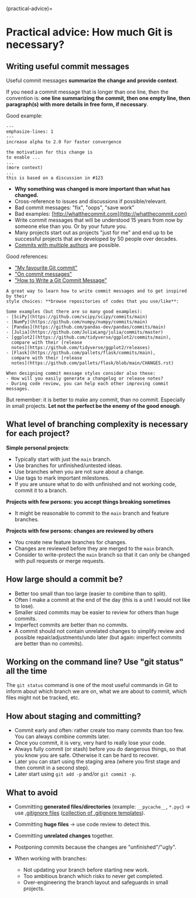 (practical-advice)=

# Practical advice: How much Git is necessary?


## Writing useful commit messages

Useful commit messages **summarize the change and provide context**.

If you need a commit message that is longer than one line,
then the convention is: **one line summarizing the commit, then one empty line,
then paragraph(s) with more details in free form, if necessary**.

Good example:
```{code-block} text
---
emphasize-lines: 1
---
increase alpha to 2.0 for faster convergence

the motivation for this change is
to enable ...
...
(more context)
...
this is based on a discussion in #123
```

- **Why something was changed is more important than what has changed.**
- Cross-reference to issues and discussions if possible/relevant.
- Bad commit messages: "fix", "oops", "save work"
- Bad examples: [http://whatthecommit.com](http://whatthecommit.com)
- Write commit messages that will be understood
  15 years from now by someone else than you. Or by your future you.
- Many projects start out as projects "just for me" and end up to be successful projects
  that are developed by 50 people over decades.
- [Commits with multiple authors](https://help.github.com/articles/creating-a-commit-with-multiple-authors/) are possible.

Good references:

- ["My favourite Git commit"](https://fatbusinessman.com/2019/my-favourite-git-commit)
- ["On commit messages"](https://who-t.blogspot.com/2009/12/on-commit-messages.html)
- ["How to Write a Git Commit Message"](https://chris.beams.io/posts/git-commit/)

```{note}
A great way to learn how to write commit messages and to get inspired by their
style choices: **browse repositories of codes that you use/like**:

Some examples (but there are so many good examples):
- [SciPy](https://github.com/scipy/scipy/commits/main)
- [NumPy](https://github.com/numpy/numpy/commits/main)
- [Pandas](https://github.com/pandas-dev/pandas/commits/main)
- [Julia](https://github.com/JuliaLang/julia/commits/master)
- [ggplot2](https://github.com/tidyverse/ggplot2/commits/main),
  compare with their [release
  notes](https://github.com/tidyverse/ggplot2/releases)
- [Flask](https://github.com/pallets/flask/commits/main),
  compare with their [release
  notes](https://github.com/pallets/flask/blob/main/CHANGES.rst)

When designing commit message styles consider also these:
- How will you easily generate a changelog or release notes?
- During code review, you can help each other improving commit messages.
```

But remember: it is better to make any commit, than no commit. Especially in small projects.
**Let not the perfect be the enemy of the good enough**.


## What level of branching complexity is necessary for each project?

**Simple personal projects**:
- Typically start with just the `main` branch.
- Use branches for unfinished/untested ideas.
- Use branches when you are not sure about a change.
- Use tags to mark important milestones.
- If you are unsure what to do with unfinished and not working code, commit it
  to a branch.

**Projects with few persons: you accept things breaking sometimes**
- It might be reasonable to commit to the `main` branch and feature branches.

**Projects with few persons: changes are reviewed by others**
- You create new feature branches for changes.
- Changes are reviewed before they are merged to the `main` branch.
- Consider to write-protect the `main` branch so that it can only be changed
  with pull requests or merge requests.


## How large should a commit be?

- Better too small than too large (easier to combine than to split).
- Often I make a commit at the end of the day (this is a unit I would not like to lose).
- Smaller sized commits may be easier to review for others than huge commits.
- Imperfect commits are better than no commits.
- A commit should not contain unrelated changes to simplify review and possible
  repair/adjustments/undo later (but again: imperfect commits are better than no commits).


## Working on the command line? Use "git status" all the time

The `git status` command is one of the most useful commands in Git
to inform about which branch we are on, what we are about to commit,
which files might not be tracked, etc.


## How about staging and committing?

- Commit early and often: rather create too many commits than too few.
  You can always combine commits later.
- Once you commit, it is very, very hard to really lose your code.
- Always fully commit (or stash) before you do dangerous things, so that you know you are safe.
  Otherwise it can be hard to recover.
- Later you can start using the staging area (where you first stage and then commit in a second step).
- Later start using `git add -p` and/or `git commit -p`.


## What to avoid

- Committing **generated files/directories** (example: `__pycache__`, `*.pyc`) ->
  use [.gitignore
  files](https://docs.github.com/en/get-started/getting-started-with-git/ignoring-files)
  ([collection of .gitignore templates](https://github.com/github/gitignore)).

- Committing **huge files** -> use code review to detect this.

- Committing **unrelated changes** together.

- Postponing commits because the changes are "unfinished"/"ugly".

- When working with branches:
  - Not updating your branch before starting new work.
  - Too ambitious branch which risks to never get completed.
  - Over-engineering the branch layout and safeguards in small projects.
